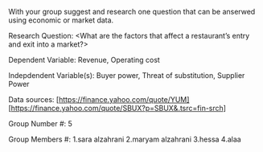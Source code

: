 With your group suggest and research one question that can be anserwed using economic or market data.

Research Question: <What are the factors that affect a restaurant’s entry and exit into a market?>

Dependent Variable: Revenue, Operating cost

Indepdendent Variable(s): Buyer power, Threat of substitution, 
Supplier Power 

Data sources: [https://finance.yahoo.com/quote/YUM] [https://finance.yahoo.com/quote/SBUX?p=SBUX&.tsrc=fin-srch]

Group Number #: 5

Group Members #: 1.sara alzahrani 2.maryam alzahrani 3.hessa  4.alaa

